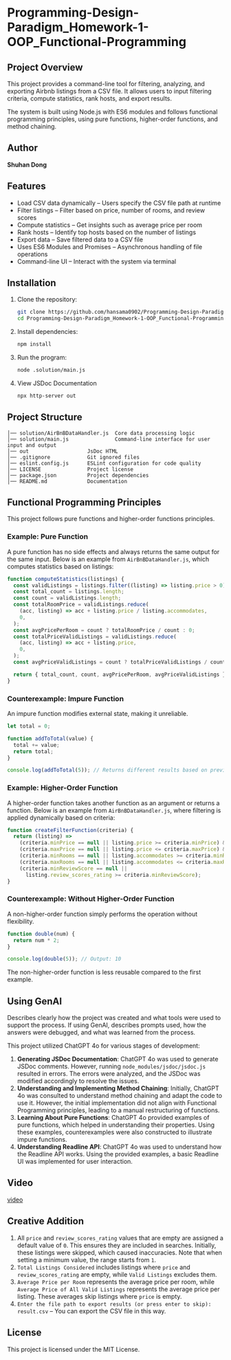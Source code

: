 # Programming-Design-Paradigm_Homework-1-OOP_Functional-Programming

## Project Overview

This project provides a command-line tool for filtering, analyzing, and exporting Airbnb listings from a CSV file. It allows users to input filtering criteria, compute statistics, rank hosts, and export results.

The system is built using Node.js with ES6 modules and follows functional programming principles, using pure functions, higher-order functions, and method chaining.

## Author

**Shuhan Dong**

## Features

- Load CSV data dynamically – Users specify the CSV file path at runtime
- Filter listings – Filter based on price, number of rooms, and review scores
- Compute statistics – Get insights such as average price per room
- Rank hosts – Identify top hosts based on the number of listings
- Export data – Save filtered data to a CSV file
- Uses ES6 Modules and Promises – Asynchronous handling of file operations
- Command-line UI – Interact with the system via terminal

## Installation

1. Clone the repository:
   ```sh
   git clone https://github.com/hansama0902/Programming-Design-Paradigm_Homework-1-OOP_Functional-Programming.git
   cd Programming-Design-Paradigm_Homework-1-OOP_Functional-Programming.git
   ```
2. Install dependencies:

   ```sh
   npm install
   ```

3. Run the program:
   ```sh
   node .solution/main.js
   ```
4. View JSDoc Documentation
   ```sh
   npx http-server out
   ```

## Project Structure

```
│── solution/AirBnBDataHandler.js  Core data processing logic
│── solution/main.js               Command-line interface for user input and output 
│── out                   JsDoc HTML                       
│── .gitignore            Git ignored files
│── eslint.config.js      ESLint configuration for code quality
│── LICENSE               Project license
│── package.json          Project dependencies
│── README.md             Documentation
```

## Functional Programming Principles

This project follows pure functions and higher-order functions principles.

### Example: Pure Function

A pure function has no side effects and always returns the same output for the same input. Below is an example from `AirBnBDataHandler.js`, which computes statistics based on listings:

```js
function computeStatistics(listings) {
  const validListings = listings.filter((listing) => listing.price > 0);
  const total_count = listings.length;
  const count = validListings.length;
  const totalRoomPrice = validListings.reduce(
    (acc, listing) => acc + listing.price / listing.accommodates,
    0,
  );
  const avgPricePerRoom = count ? totalRoomPrice / count : 0;
  const totalPriceValidListings = validListings.reduce(
    (acc, listing) => acc + listing.price,
    0,
  );
  const avgPriceValidListings = count ? totalPriceValidListings / count : 0;

  return { total_count, count, avgPricePerRoom, avgPriceValidListings };
}
```

### Counterexample: Impure Function

An impure function modifies external state, making it unreliable.

```js
let total = 0;

function addToTotal(value) {
  total += value;
  return total;
}

console.log(addToTotal(5)); // Returns different results based on previous calls
```

### Example: Higher-Order Function

A higher-order function takes another function as an argument or returns a function. Below is an example from `AirBnBDataHandler.js`, where filtering is applied dynamically based on criteria:

```js
function createFilterFunction(criteria) {
  return (listing) =>
    (criteria.minPrice == null || listing.price >= criteria.minPrice) &&
    (criteria.maxPrice == null || listing.price <= criteria.maxPrice) &&
    (criteria.minRooms == null || listing.accommodates >= criteria.minRooms) &&
    (criteria.maxRooms == null || listing.accommodates <= criteria.maxRooms) &&
    (criteria.minReviewScore == null ||
      listing.review_scores_rating >= criteria.minReviewScore);
}
```

### Counterexample: Without Higher-Order Function

A non-higher-order function simply performs the operation without flexibility.

```js
function double(num) {
  return num * 2;
}

console.log(double(5)); // Output: 10
```

The non-higher-order function is less reusable compared to the first example.
  
## Using GenAI

Describes clearly how the project was created and what tools were used to support the process. If using GenAI, describes prompts used, how the answers were debugged, and what was learned from the process.

This project utilized ChatGPT 4o for various stages of development:

1. **Generating JSDoc Documentation**: ChatGPT 4o was used to generate JSDoc comments. However, running `node_modules/jsdoc/jsdoc.js` resulted in errors. The errors were analyzed, and the JSDoc was modified accordingly to resolve the issues.
2. **Understanding and Implementing Method Chaining**: Initially, ChatGPT 4o was consulted to understand method chaining and adapt the code to use it. However, the initial implementation did not align with Functional Programming principles, leading to a manual restructuring of functions.
3. **Learning About Pure Functions**: ChatGPT 4o provided examples of pure functions, which helped in understanding their properties. Using these examples, counterexamples were also constructed to illustrate impure functions.  
4. **Understanding Readline API**: ChatGPT 4o was used to understand how the Readline API works. Using the provided examples, a basic Readline UI was implemented for user interaction.
## Video  
[video](https://youtu.be/qQzs6osctW4) 
## Creative Addition

1. All `price` and `review_scores_rating` values that are empty are assigned a default value of `0`. This ensures they are included in searches. Initially, these listings were skipped, which caused inaccuracies. Note that when setting a minimum value, the range starts from `1`.
2. `Total Listings Considered` includes listings where `price` and `review_scores_rating` are empty, while `Valid Listings` excludes them.
3. `Average Price per Room` represents the average price per room, while `Average Price of All Valid Listings` represents the average price per listing. These averages skip listings where `price` is empty.  
4. `Enter the file path to export results (or press enter to skip): result.csv` – You can export the CSV file in this way.

## License

This project is licensed under the MIT License.
